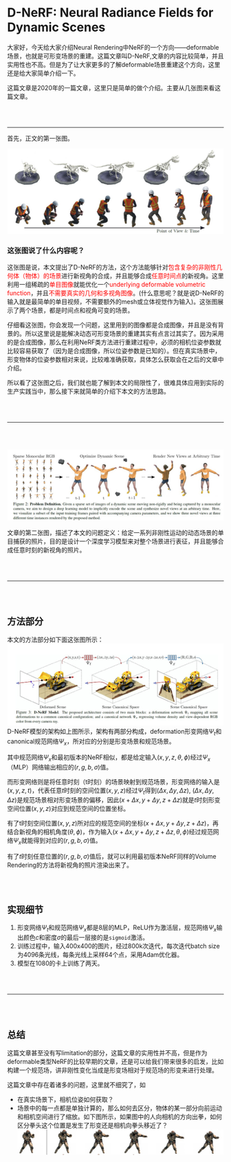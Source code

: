 # D-NeRF: Neural Radiance Fields for Dynamic Scenes

大家好，今天给大家介绍Neural Rendering中NeRF的一个方向——deformable场景，也就是可形变场景的重建。这篇文章叫D-NeRF,文章的内容比较简单，并且实用性也不高。但是为了让大家更多的了解deformable场景重建这个方向，这里还是给大家简单介绍一下。

这篇文章是2020年的一篇文章，这里只是简单的做个介绍。主要从几张图来看这篇文章。

<br><br>
*** 

首先，正文的第一张图。

![f1-abstract](./images/f1-abstract.JPG)

### **这张图说了什么内容呢？**

这张图是说，本文提出了D-NeRF的方法，这个方法能够针对<font color='red'>包含复杂的非刚性几何体（物体）的场景</font>进行新视角的合成，并且能够合成<font color='red'>任意时间点</font>的新视角。这里利用一组稀疏的<font color='red'>单目图像</font>就能优化一个<font color='red'>underlying deformable volumetric function</font>，并且<font color='red'>不需要真实的几何和多视角图像</font>。(什么意思呢？就是说D-NeRF的输入就是最简单的单目视频，不需要额外的mesh或立体视觉作为输入)。这张图展示了两个场景，都是时间点和视角可变的场景。

仔细看这张图，你会发现一个问题，这里用到的图像都是合成图像，并且是没有背景的。所以这里说是能解决动态可形变场景的重建其实有点言过其实了。因为采用的是合成图像，那么在利用NeRF类方法进行重建过程中，必须的相机位姿参数就比较容易获取了（因为是合成图像，所以位姿参数是已知的）。但在真实场景中，形变物体的位姿参数相对来说，比较难准确获取，具体怎么获取会在之后的文章中介绍。

所以看了这张图之后，我们就也能了解到本文的局限性了，很难具体应用到实际的生产实践当中，那么接下来就简单的介绍下本文的方法思路。


<br><br>
***
<br><br>

![f2-problem-definition](./images/f2-problem-definition.JPG)

文章的第二张图，描述了本文的问题定义：给定一系列非刚性运动的动态场景的单目捕获的照片，目的是设计一个深度学习模型来对整个场景进行表征，并且能够合成任意时刻的新视角的照片。


<br><br>
***
<br><br>

## 方法部分

本文的方法部分如下面这张图所示：
![f3-arch.JPG](./images/f3-arch.JPG)
<br>
D-NeRF模型的架构如上图所示，架构有两部分构成，deformation形变网络$\Psi_t$和canonical规范网络$\Psi_x$，所对应的分别是形变场景和规范场景。

其中规范网络$\Psi_x$和最初版本的NeRF相似，都是给定输入$(x,y,z,\theta,\phi)$经过$\Psi_x$（MLP）网络输出相应的$(r,g,b,\sigma)$值。

而形变网络则是将任意时刻（t时刻）的场景映射到规范场景，形变网络的输入是$(x,y,z,t)$，代表任意$t$时刻的空间位置$(x,y,z)$经过$\Psi_t$得到$(\Delta{x}, \Delta{y}, \Delta{z})$, $(\Delta{x}, \Delta{y}, \Delta{z})$是规范场景相对形变场景的偏移，因此$(x+\Delta{x}, y+\Delta{y}, z+\Delta{z})$就是$t$时刻形变空间位置$(x,y,z)$对应到规范空间的位置坐标。

有了t时刻空间位置$(x,y,z)$所对应的规范空间的坐标$(x+\Delta{x}, y+\Delta{y}, z+\Delta{z})$，再结合新视角的相机角度$(\theta, \phi)$，作为输入$(x+\Delta{x}, y+\Delta{y}, z+\Delta{z}, \theta, \phi)$经过规范网络$\Psi_x$就能得到对应的$(r,g,b,\sigma)$值。

有了$t$时刻任意位置的$(r,g,b,\sigma)$值后，就可以利用最初版本NeRF同样的Volume Rendering的方法将新视角的照片渲染出来了。



<br><br>

## 实现细节

1. 形变网络$\Psi_t$和规范网络$\Psi_x$都是8层的MLP，ReLU作为激活层，规范网络$\Psi_x$输出颜色$c$和密度$\sigma$的最后一层接的是`sigmoid`激活。
2. 训练过程中，输入400x400的图片，经过800k次迭代，每次迭代batch size为4096条光线，每条光线上采样64个点，采用Adam优化器。
3. 模型在1080的卡上训练了两天。


<br><br>
***
<br><br>

## 总结
这篇文章甚至没有写limitation的部分，这篇文章的实用性并不高，但是作为deformable类型NeRF的比较早期的文章，还是可以给我们带来很多的启发，比如构建一个规范场，讲非刚性变化当成是形变场相对于规范场的形变来进行处理。

这篇文章中存在着诸多的问题，这里就不细究了，如
* 在真实场景下，相机位姿如何获取？
* 场景中的每一点都是单独计算的，那么如何去区分，物体的某一部分向前运动和相机空间进行了缩放。如下图所示，如果图中的人向相机的方向出拳，如何区分拳头这个位置是发生了形变还是相机向拳头移近了？
![f4-limitation](./images/f4-limitation.JPG)